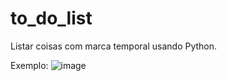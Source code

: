 # to_do_list
Listar coisas com marca temporal usando Python.

Exemplo:
![image](https://user-images.githubusercontent.com/79672000/167090122-b705fac6-e96c-430c-bed5-910c79625be0.png)
